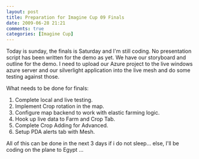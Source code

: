 ```yaml
---
layout: post
title: Preparation for Imagine Cup 09 Finals
date: 2009-06-28 21:21
comments: true
categories: [Imagine Cup]
---
```

Today is sunday, the finals is Saturday and I'm still coding. No presentation script has been written for the demo as yet. We have our storyboard and outline for the demo. I need to upload our Azure project to the live windows azure server and our silverlight application into the live mesh and do some testing against those.

What needs to be done for finals:
<ol>
	<li>Complete local and live testing.</li>
	<li>Implement Crop rotation in the map.</li>
	<li>Configure map backend to work with elastic farming logic.</li>
	<li>Hook up live data to Farm and Crop Tab.</li>
	<li>Complete Crop Adding for Advanced.</li>
	<li>Setup PDA alerts tab with Mesh.</li>
</ol>
All of this can be done in the next 3 days if i do not sleep... else, I'll be coding on the plane to Egypt ...
